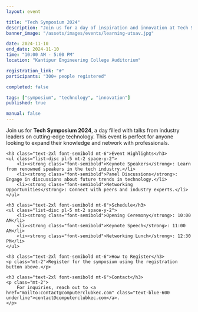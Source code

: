 ```yaml
---
layout: event

title: "Tech Symposium 2024"
description: "Join us for a day of inspiration and innovation at Tech Symposium 2024, where industry experts share insights on the latest trends in technology."
banner_image: "/assets/images/events/learning-utsav.jpg"

date: 2024-11-10
end_date: 2024-11-10
time: "10:00 AM - 5:00 PM"
location: "Kantipur Engineering College Auditorium"

registration_link: "#"
participants: "300+ people registered"

completed: false

tags: ["symposium", "technology", "innovation"]
published: true

manual: false
---
```


<div class="prose max-w-none mx-auto my-8">
    <p class="text-lg">
        Join us for <strong class="font-bold">Tech Symposium 2024</strong>, a day filled with talks from industry leaders on cutting-edge technology. This event is perfect for anyone looking to expand their knowledge and network with professionals.
    </p>

    <h3 class="text-2xl font-semibold mt-6">Event Highlights</h3>
    <ul class="list-disc pl-5 mt-2 space-y-2">
        <li><strong class="font-semibold">Keynote Speakers</strong>: Learn from renowned speakers in the tech industry.</li>
        <li><strong class="font-semibold">Panel Discussions</strong>: Engage in discussions about future trends in technology.</li>
        <li><strong class="font-semibold">Networking Opportunities</strong>: Connect with peers and industry experts.</li>
    </ul>

    <h3 class="text-2xl font-semibold mt-6">Schedule</h3>
    <ul class="list-disc pl-5 mt-2 space-y-2">
        <li><strong class="font-semibold">Opening Ceremony</strong>: 10:00 AM</li>
        <li><strong class="font-semibold">Keynote Speech</strong>: 11:00 AM</li>
        <li><strong class="font-semibold">Networking Lunch</strong>: 12:30 PM</li>
    </ul>

    <h3 class="text-2xl font-semibold mt-6">How to Register</h3>
    <p class="mt-2">Register for the symposium using the registration button above.</p>

    <h3 class="text-2xl font-semibold mt-6">Contact</h3>
    <p class="mt-2">
        For inquiries, reach out to <a href="mailto:contact@computerclubkec.com" class="text-blue-600 underline">contact@computerclubkec.com</a>.
    </p>
</div>
